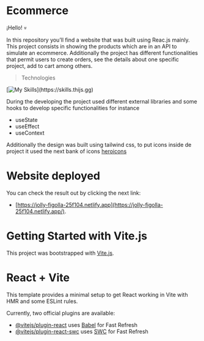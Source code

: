 # **Ecommerce**

¡Hello! :skull:

In this repository you’ll find a website that was built using Reac.js mainly. This project consists in showing the products which are in an API to simulate an ecommerce. Additionally the project has different functionalities that permit users to create orders, see the details about one specific project, add to cart among others.

> Technologies
> 
[![My Skills](https://skills.thijs.gg/icons?i=react,vite,tailwind,html,)](https://skills.thijs.gg)

During the developing the project used different external libraries and some hooks to develop specific functionalities for instance

 - useState
 - useEffect
 - useContext
 
Additionally the design was built using tailwind css, to put icons inside de project it used the next bank of icons [heroicons](https://heroicons.com/)

# Website deployed 
You can check the result out by clicking the next link:  
- [https://jolly-figolla-25f104.netlify.app](https://jolly-figolla-25f104.netlify.app/).

# Getting Started with Vite.js

This project was bootstrapped with [Vite.js](https://vitejs.dev/guide/).

# React + Vite

This template provides a minimal setup to get React working in Vite with HMR and some ESLint rules.

Currently, two official plugins are available:

- [@vitejs/plugin-react](https://github.com/vitejs/vite-plugin-react/blob/main/packages/plugin-react/README.md) uses [Babel](https://babeljs.io/) for Fast Refresh
- [@vitejs/plugin-react-swc](https://github.com/vitejs/vite-plugin-react-swc) uses [SWC](https://swc.rs/) for Fast Refresh
